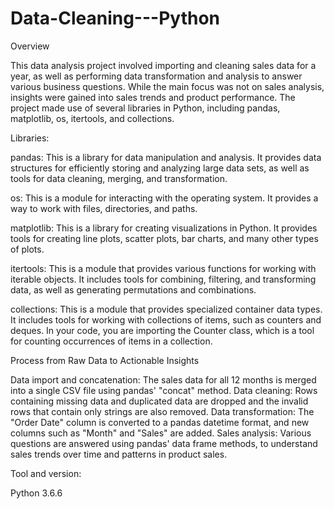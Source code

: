 # Data-Cleaning---Python


Overview

This data analysis project involved importing and cleaning sales data for a year, as well as performing data transformation and analysis to answer various business questions. While the main focus was not on sales analysis, insights were gained into sales trends and product performance. The project made use of several libraries in Python, including pandas, matplotlib, os, itertools, and collections.




Libraries:


pandas: This is a library for data manipulation and analysis. It provides data structures for efficiently storing and analyzing large data sets, as well as tools for data cleaning, merging, and transformation.

os: This is a module for interacting with the operating system. It provides a way to work with files, directories, and paths.

matplotlib: This is a library for creating visualizations in Python. It provides tools for creating line plots, scatter plots, bar charts, and many other types of plots.

itertools: This is a module that provides various functions for working with iterable objects. It includes tools for combining, filtering, and transforming data, as well as generating permutations and combinations.

collections: This is a module that provides specialized container data types. It includes tools for working with collections of items, such as counters and deques. In your code, you are importing the Counter class, which is a tool for counting occurrences of items in a collection.





Process from Raw Data to Actionable Insights


Data import and concatenation: The sales data for all 12 months is merged into a single CSV file using pandas' "concat" method.
Data cleaning: Rows containing missing data and duplicated data are dropped and the invalid rows that contain only strings are also removed.
Data transformation: The "Order Date" column is converted to a pandas datetime format, and new columns such as "Month" and "Sales" are added.
Sales analysis: Various questions are answered using pandas' data frame methods, to understand sales trends over time and patterns in product sales.



Tool and version:

Python 3.6.6


